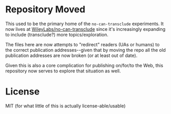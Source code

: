 # Repository Moved

This used to be the primary home of the `no-can-transclude` experiments. It
now lives at [WileyLabs/no-can-transclude](https://github.com/WileyLabs/no-can-transclude)
since it's increasingly expanding to include (transclude?) more topics/exploration.

The files here are now attempts to "redirect" readers (UAs or humans) to the
correct publication addresses--given that by moving the repo all the old
publication addresses are now broken (or at least out of date).

Given this is also a core complication for publishing on/for/to the Web, this
repository now serves to explore that situation as well.

# License

MIT (for what little of this is actually license-able/usable)
